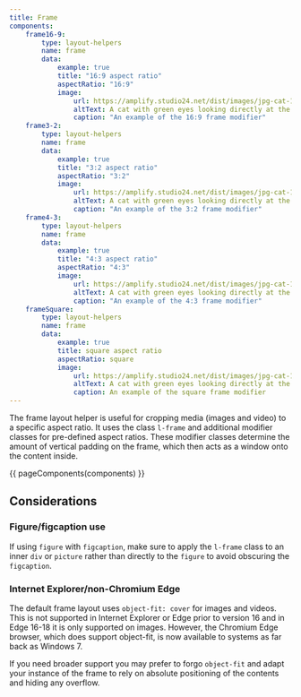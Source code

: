 ```yaml
---
title: Frame
components:
    frame16-9:
        type: layout-helpers
        name: frame
        data:
            example: true
            title: "16:9 aspect ratio"
            aspectRatio: "16:9"
            image:
                url: https://amplify.studio24.net/dist/images/jpg-cat-1.jpg
                altText: A cat with green eyes looking directly at the camera
                caption: "An example of the 16:9 frame modifier"
    frame3-2:
        type: layout-helpers
        name: frame
        data:
            example: true
            title: "3:2 aspect ratio"
            aspectRatio: "3:2"
            image:
                url: https://amplify.studio24.net/dist/images/jpg-cat-1.jpg
                altText: A cat with green eyes looking directly at the camera
                caption: "An example of the 3:2 frame modifier"
    frame4-3:
        type: layout-helpers
        name: frame
        data:
            example: true
            title: "4:3 aspect ratio"
            aspectRatio: "4:3"
            image:
                url: https://amplify.studio24.net/dist/images/jpg-cat-1.jpg
                altText: A cat with green eyes looking directly at the camera
                caption: "An example of the 4:3 frame modifier"
    frameSquare:
        type: layout-helpers
        name: frame
        data:
            example: true
            title: square aspect ratio
            aspectRatio: square
            image:
                url: https://amplify.studio24.net/dist/images/jpg-cat-1.jpg
                altText: A cat with green eyes looking directly at the camera
                caption: An example of the square frame modifier
---
```

The frame layout helper is useful for cropping media (images and video) to a specific aspect ratio. It uses the class `l-frame` and additional modifier classes for pre-defined aspect ratios. These modifier classes determine the amount of vertical padding on the frame, which then acts as a window onto the content inside.

{{ pageComponents(components) }}

Considerations
--------------

### Figure/figcaption use

If using `figure` with `figcaption`, make sure to apply the `l-frame` class to an inner `div` or `picture` rather than directly to the `figure` to avoid obscuring the `figcaption`.

### Internet Explorer/non-Chromium Edge

The default frame layout uses `object-fit: cover` for images and videos. This is not supported in Internet Explorer or Edge prior to version 16 and in Edge 16-18 it is only supported on images. However, the Chromium Edge browser, which does support object-fit, is now available to systems as far back as Windows 7.

If you need broader support you may prefer to forgo `object-fit` and adapt your instance of the frame to rely on absolute positioning of the contents and hiding any overflow.